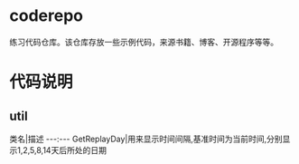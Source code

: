 # coderepo
练习代码仓库。该仓库存放一些示例代码，来源书籍、博客、开源程序等等。


# 代码说明

## util

类名|描述
---:---
GetReplayDay|用来显示时间间隔,基准时间为当前时间,分别显示1,2,5,8,14天后所处的日期 
